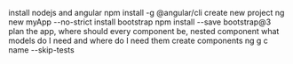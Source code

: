 install nodejs and angular npm install -g @angular/cli
create new project ng new myApp --no-strict
install bootstrap npm install --save bootstrap@3
plan the app, where should every component be, nested component
what models do I need and where do I need them
create components ng g c name --skip-tests
